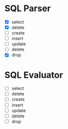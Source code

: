 # SQL Parser
- [x] select
- [x] delete
- [ ] create
- [ ] insert
- [ ] update
- [ ] delete
- [x] drop

# SQL Evaluator
- [ ] select
- [ ] delete
- [ ] create
- [ ] insert
- [ ] update
- [ ] delete
- [ ] drop
